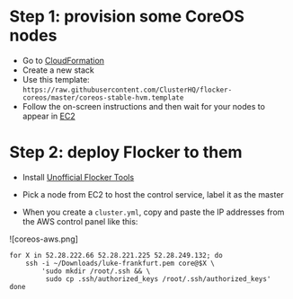 
# Step 1: provision some CoreOS nodes

* Go to [CloudFormation](https://console.aws.amazon.com/cloudformation/home#/stacks?filter=active)
* Create a new stack
* Use this template: `https://raw.githubusercontent.com/ClusterHQ/flocker-coreos/master/coreos-stable-hvm.template`
* Follow the on-screen instructions and then wait for your nodes to appear in [EC2](https://console.aws.amazon.com/ec2/v2/home)

# Step 2: deploy Flocker to them

* Install [Unofficial Flocker Tools](https://docs.clusterhq.com/en/latest/labs/installer.html)
* Pick a node from EC2 to host the control service, label it as the master

* When you create a ``cluster.yml``, copy and paste the IP addresses from the AWS control panel like this:

![coreos-aws.png]

```
for X in 52.28.222.66 52.28.221.225 52.28.249.132; do
    ssh -i ~/Downloads/luke-frankfurt.pem core@$X \
        'sudo mkdir /root/.ssh && \
         sudo cp .ssh/authorized_keys /root/.ssh/authorized_keys'
done
```
